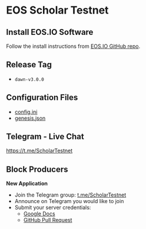 # EOS Scholar Testnet

## Install EOS.IO Software

Follow the install instructions from [EOS.IO GitHub repo](https://github.com/EOSIO/eos).

## Release Tag

- `dawn-v3.0.0`

## Configuration Files

- [config.ini](config.ini)
- [genesis.json](genesis.json)

## Telegram - Live Chat

https://t.me/ScholarTestnet

## Block Producers

**New Application**

- Join the Telegram group: [t.me/ScholarTestnet](https://t.me/ScholarTestnet)
- Announce on Telegram you would like to join
- Submit your server credentials:
  - [Google Docs](https://docs.google.com/forms/d/1wUrzzyyzqQAPIGaikxrJEKq9iDnICO9bw4mkaXalu0Y)
  - [GitHub Pull Request](https://github.com/ScholarTestnet/scholar-block-producers)

